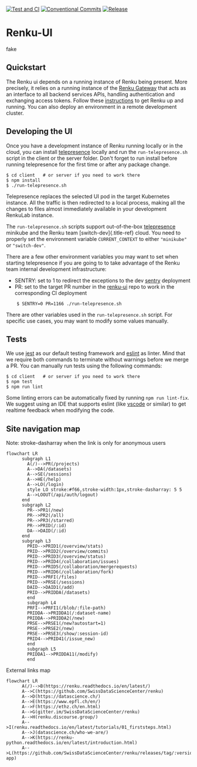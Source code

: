 [![Test and CI](https://github.com/SwissDataScienceCenter/renku-ui/workflows/Test%20and%20CI/badge.svg)](https://github.com/SwissDataScienceCenter/renku-ui/actions?query=branch%3Amaster+workflow%3A%22Test+and+CI%22)
[![Conventional Commits](https://img.shields.io/badge/Conventional%20Commits-1.0.0-yellow.svg?style=flat-square)](https://conventionalcommits.org)
[![Release](https://img.shields.io/github/tag/SwissDataScienceCenter/renku-ui.svg)](https://github.com/SwissDataScienceCenter/renku-ui/releases)

# Renku-UI

fake

## Quickstart

The Renku ui depends on a running instance of Renku being present. More
precisely, it relies on a running instance of the [Renku
Gateway](https://github.com/SwissDataScienceCenter/renku-gateway) that
acts as an interface to all backend services APIs, handling
authentication and exchanging access tokens. Follow these
[instructions](https://renku.readthedocs.io/en/latest/how-to-guides/admin/deploying-renku.html)
to get Renku up and running. You can also deploy an environment in a
remote development cluster.

## Developing the UI

Once you have a development instance of Renku running locally or in the
cloud, you can install
[telepresence](https://www.telepresence.io/reference/install) locally
and run the `run-telepresence.sh` script in the client or
the server folder. Don't forget to run install before running telepresence for the first time or
after any package change.

    $ cd client   # or server if you need to work there
    $ npm install
    $ ./run-telepresence.sh

Telepresence replaces the selected UI pod in the target Kubernetes
instance. All the traffic is then redirected to a local process, making
all the changes to files almost immediately available in your
development RenkuLab instance.

The `run-telepresence.sh` scripts support out-of-the-box
[telepresence](https://www.telepresence.io/reference/install) minikube
and the Renku team [switch-dev]{.title-ref} cloud. You need to properly
set the environment variable `CURRENT_CONTEXT` to either `"minikube"` or
`"switch-dev"`.

There are a few other environment variables you may want to set when
starting telepresence if you are going to to take advantage of the Renku
team internal development infrastructure:

-   SENTRY: set to 1 to redirect the exceptions to the dev
    [sentry](https://sentry.dev.renku.ch) deployment
-   PR: set to the target PR number in the
    [renku-ui](https://github.com/SwissDataScienceCenter/renku-ui/pulls)
    repo to work in the corresponding CI deployment


```
    $ SENTRY=0 PR=1166 ./run-telepresence.sh
```
There are other variables used in the `run-telepresence.sh` script. For
specific use cases, you may want to modify some values manually.

## Tests

We use [jest](https://jestjs.io) as our default testing framework and
[eslint](https://eslint.org/) as linter. Mind that we require both
commands to terminate without warnings before we merge a PR. You can
manually run tests using the following commands:

    $ cd client   # or server if you need to work there
    $ npm test
    $ npm run lint

Some linting errors can be automatically fixed by running
`npm run lint-fix`. We suggest using an IDE that supports eslint (like
[vscode](https://code.visualstudio.com) or similar) to get realtime
feedback when modifying the code.

## Site navigation map
Note: stroke-dasharray when the link is only for anonymous users

```mermaid
flowchart LR
      subgraph L1
        A(/)-->PR(/projects)
        A-->DA(/datasets)
        A-->SE(/sessions)
        A-->HE(/help)
        A-->LO(/login)
        style LO stroke:#f66,stroke-width:1px,stroke-dasharray: 5 5
        A-->LOOUT(/api/auth/logout)
      end
      subgraph L2
        PR-->PR1(/new)
        PR-->PR2(/all)
        PR-->PR3(/starred)
        PR-->PRID(/:id)
        DA-->DAID(/:id)
      end
      subgraph L3
        PRID-->PRID1(/overview/stats)        
        PRID-->PRID2(/overview/commits)
        PRID-->PRID3(/overview/status)
        PRID-->PRID4(/collaboration/issues)
        PRID-->PRID5(/collaboration/mergerequests)
        PRID-->PRID6(/collaboration/fork)
        PRID-->PRFI(/files)
        PRID-->PRSE(/sessions)
        DAID-->DAID1(/add)
        PRID-->PRIDDA(/datasets)
        end
        subgraph L4
        PRFI-->PRFI1(/blob/:file-path)
        PRIDDA-->PRIDDA1(/:dataset-name)
        PRIDDA-->PRIDDA2(/new)
        PRSE-->PRSE1(/new?autostart=1)
        PRSE-->PRSE2(/new)
        PRSE-->PRSE3(/show/:session-id)
        PRID4-->PRID41(/issue_new)
        end
        subgraph L5
        PRIDDA1-->PRIDDA11(/modify)
        end
```
External links map

```mermaid
flowchart LR
      A(/)-->B(https://renku.readthedocs.io/en/latest/)
      A-->C(https://github.com/SwissDataScienceCenter/renku)
      A-->D(https://datascience.ch/)
      A-->E(https://www.epfl.ch/en/)
      A-->F(https://ethz.ch/en.html)
      A-->G(gitter.im/SwissDataScienceCenter/renku)
      A-->H(renku.discourse.group/)
      A-->I(renku.readthedocs.io/en/latest/tutorials/01_firststeps.html)
      A-->J(datascience.ch/who-we-are/)
      A-->K(https://renku-python.readthedocs.io/en/latest/introduction.html)
      A-->L(https://github.com/SwissDataScienceCenter/renku/releases/tag/:version-app)
```
